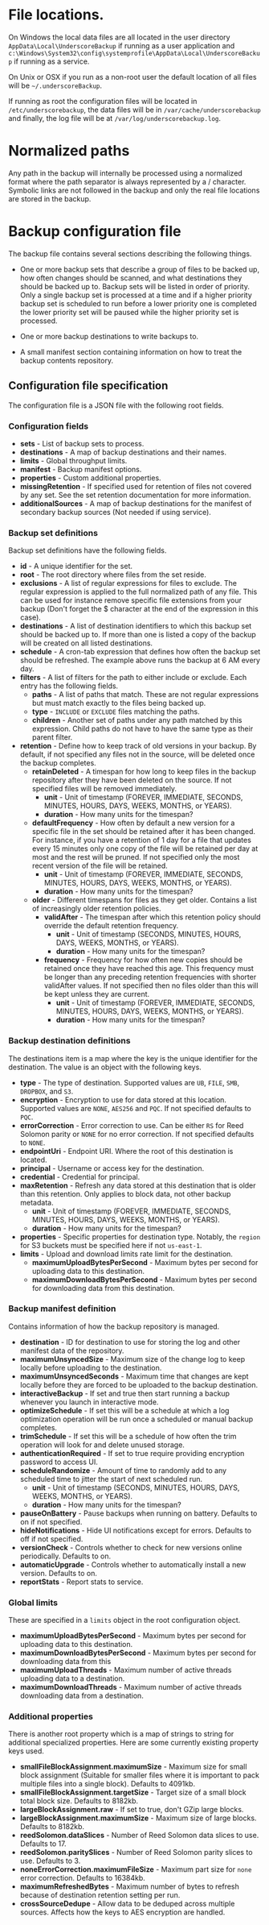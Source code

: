# File locations.

On Windows the local data files are all located in the user directory `AppData\Local\UnderscoreBackup` if
running as a user application and `c:\Windows\System32\config\systemprofile\AppData\Local\UnderscoreBackup`
if running as a service.

On Unix or OSX if you run as a non-root user the default location of all files will be `~/.underscoreBackup`.

If running as root the configuration files will be located in `/etc/underscorebackup`, the data files will be in
`/var/cache/underscorebackup` and finally, the log file will be at `/var/log/underscorebackup.log`.

# Normalized paths

Any path in the backup will internally be processed using a normalized format where the path separator is always
represented by a / character. Symbolic links are not followed in the backup and only the real file locations
are stored in the backup.

# Backup configuration file

The backup file contains several sections describing the following things.

* One or more backup sets that describe a group of files to be backed up, how often changes should be scanned, and what
  destinations they should be backed up to. Backup sets will be listed in order of priority. Only a single backup set is
  processed at a time and if a higher priority backup set is scheduled to run before a lower priority one is completed
  the lower priority set will be paused while the higher priority set is processed.

* One or more backup destinations to write backups to.

* A small manifest section containing information on how to treat the backup contents repository.

## Configuration file specification

The configuration file is a JSON file with the following root fields.

### Configuration fields

* **sets** - List of backup sets to process.
* **destinations** - A map of backup destinations and their names.
* **limits** - Global throughput limits.
* **manifest** - Backup manifest options.
* **properties** - Custom additional properties.
* **missingRetention** - If specified used for retention of files not covered by any set. See the set retention
  documentation for more information.
* **additionalSources** - A map of backup destinations for the manifest of secondary backup sources (Not needed if using
  service).

### Backup set definitions

Backup set definitions have the following fields.

* **id** - A unique identifier for the set.
* **root** - The root directory where files from the set reside.
* **exclusions** - A list of regular expressions for files to exclude. The regular expression is applied to the full
  normalized path of any file. This can be used for instance remove specific file extensions from your backup (Don't
  forget the $ character at the end of the expression in this case).
* **destinations** - A list of destination identifiers to which this backup set should be backed up to. If more than one
  is
  listed a copy of the backup will be created on all listed destinations.
* **schedule** - A cron-tab expression that defines how often the backup set should be refreshed. The example above runs
  the backup at 6 AM every day.
* **filters** - A list of filters for the path to either include or exclude. Each entry has the following fields.
    * **paths** - A list of paths that match. These are not regular expressions but must match exactly to the files
      being backed up.
    * **type** - `INCLUDE` or `EXCLUDE` files matching the paths.
    * **children** - Another set of paths under any path matched by this expression. Child paths do not have to have the
      same type as their parent filter.
* **retention** - Define how to keep track of old versions in your backup. By default, if not specified any files not in
  the source, will be deleted once the backup completes.
    * **retainDeleted** - A timespan for how long to keep files in the backup repository after they have been deleted on
      the
      source. If not specified files will be removed immediately.
        * **unit** - Unit of timestamp (FOREVER, IMMEDIATE, SECONDS, MINUTES, HOURS, DAYS, WEEKS, MONTHS, or YEARS).
        * **duration** - How many units for the timespan?
    * **defaultFrequency** - How often by default a new version for a specific file in the set should be retained after
      it has been changed. For instance, if you have a retention of 1 day for a file that updates every 15 minutes only
      one copy of the file will be retained per day at most and the rest will be pruned. If not specified only the most
      recent version of the file will be retained.
        * **unit** - Unit of timestamp (FOREVER, IMMEDIATE, SECONDS, MINUTES, HOURS, DAYS, WEEKS, MONTHS, or YEARS).
        * **duration** - How many units for the timespan?
    * **older** - Different timespans for files as they get older. Contains a list of increasingly older retention
      policies.
        * **validAfter** - The timespan after which this retention policy should override the default retention
          frequency.
            * **unit** - Unit of timestamp (SECONDS, MINUTES, HOURS, DAYS, WEEKS, MONTHS, or YEARS).
            * **duration** - How many units for the timespan?
        * **frequency** - Frequency for how often new copies should be retained once they have reached this age. This
          frequency must be longer than any preceding retention frequencies with shorter validAfter values. If not
          specified then no files older than this will be kept unless they are current.
            * **unit** - Unit of timestamp (FOREVER, IMMEDIATE, SECONDS, MINUTES, HOURS, DAYS, WEEKS, MONTHS, or YEARS).
            * **duration** - How many units for the timespan?

### Backup destination definitions

The destinations item is a map where the key is the unique identifier for the destination. The value is an object with
the following keys.

* **type** - The type of destination. Supported values are `UB`, `FILE`, `SMB`, `DROPBOX`, and `S3`.
* **encryption** - Encryption to use for data stored at this location. Supported values are `NONE`, `AES256` and `PQC`. 
  If not specified defaults to `PQC`.
* **errorCorrection** - Error correction to use. Can be either `RS` for Reed Solomon parity or `NONE` for no error
  correction. If not specified defaults to `NONE`.
* **endpointUri** - Endpoint URI. Where the root of this destination is located.
* **principal** - Username or access key for the destination.
* **credential** - Credential for principal.
* **maxRetention** - Refresh any data stored at this destination that is older than this retention. Only applies to
  block
  data, not other backup metadata.
    * **unit** - Unit of timestamp (FOREVER, IMMEDIATE, SECONDS, MINUTES, HOURS, DAYS, WEEKS, MONTHS, or YEARS).
    * **duration** - How many units for the timespan?
* **properties** - Specific properties for destination type. Notably, the `region` for S3 buckets must be specified here
  if not `us-east-1`.
* **limits** - Upload and download limits rate limit for the destination.
    * **maximumUploadBytesPerSecond** - Maximum bytes per second for uploading data to this destination.
    * **maximumDownloadBytesPerSecond** - Maximum bytes per second for downloading data from this destination.

### Backup manifest definition

Contains information of how the backup repository is managed.

* **destination** - ID for destination to use for storing the log and other manifest data of the repository.
* **maximumUnsyncedSize** - Maximum size of the change log to keep locally before uploading to the destination.
* **maximumUnsyncedSeconds** - Maximum time that changes are kept locally before they are forced to be uploaded to
  the backup destination.
* **interactiveBackup** - If set and true then start running a backup whenever you launch in interactive mode.
* **optimizeSchedule** - If set this will be a schedule at which a log optimization operation will be run once a
  scheduled or manual backup completes.
* **trimSchedule** - If set this will be a schedule of how often the trim operation will look for and delete unused
  storage.
* **authenticationRequired** - If set to true require providing encryption password to access UI.
* **scheduleRandomize** - Amount of time to randomly add to any scheduled time to jitter the start of next scheduled
  run.
    * **unit** - Unit of timestamp (SECONDS, MINUTES, HOURS, DAYS, WEEKS, MONTHS, or YEARS).
    * **duration** - How many units for the timespan?
* **pauseOnBattery** - Pause backups when running on battery. Defaults to on if not specified.
* **hideNotifications** - Hide UI notifications except for errors. Defaults to off if not specified.
* **versionCheck** - Controls whether to check for new versions online periodically. Defaults to on.
* **automaticUpgrade** - Controls whether to automatically install a new version. Defaults to on.
* **reportStats** - Report stats to service.

### Global limits

These are specified in a `limits` object in the root configuration object.

* **maximumUploadBytesPerSecond** - Maximum bytes per second for uploading data to this destination.
* **maximumDownloadBytesPerSecond** - Maximum bytes per second for downloading data from this
* **maximumUploadThreads** - Maximum number of active threads uploading data to a destination.
* **maximumDownloadThreads** - Maximum number of active threads downloading data from a destination.

### Additional properties

There is another root property which is a map of strings to string for additional specialized properties. Here are some
currently existing property keys used.

* **smallFileBlockAssignment.maximumSize** - Maximum size for small block assignment (Suitable for smaller files where
  it is important to pack multiple files into a single block). Defaults to 4091kb.
* **smallFileBlockAssignment.targetSize** - Target size of a small block total block size. Defaults to 8182kb.
* **largeBlockAssignment.raw** - If set to true, don't GZip large blocks.
* **largeBlockAssignment.maximumSize** - Maximum size of large blocks. Defaults to 8182kb.
* **reedSolomon.dataSlices** - Number of Reed Solomon data slices to use. Defaults to 17.
* **reedSolomon.paritySlices** - Number of Reed Solomon parity slices to use. Defaults to 3.
* **noneErrorCorrection.maximumFileSize** - Maximum part size for `none` error correction. Defaults to 16384kb.
* **maximumRefreshedBytes** - Maximum number of bytes to refresh because of destination retention setting per run.
* **crossSourceDedupe** - Allow data to be deduped across multiple sources. Affects how the keys to AES encryption are
  handled.
